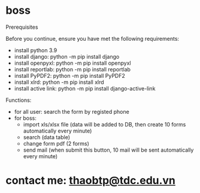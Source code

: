 # boss
Prerequisites

Before you continue, ensure you have met the following requirements:

* install python 3.9
* install django: python -m pip install django
* install openpyxl: python -m pip install openpyxl
* install reportlab: python -m pip install reportlab
* install PyPDF2: python -m pip install PyPDF2
* install xlrd: python -m pip install xlrd
* install active link: python -m pip install django-active-link

Functions:
- for all user: search the form by registed phone
- for boss: 
  + import xls/xlsx file (data will be added to DB, then create 10 forms automatically every minute)
  + search (data table)
  + change form pdf (2 forms)
  + send mail (when submit this button, 10 mail will be sent automatically every minute)
  
# contact me: thaobtp@tdc.edu.vn
